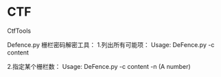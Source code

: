 # CTF
CtfTools

Defence.py
栅栏密码解密工具：
  1.列出所有可能项：
    Usage: DeFence.py -c content
  
  2.指定某个栅栏数：
  Usage: DeFence.py -c content -n (A number)
